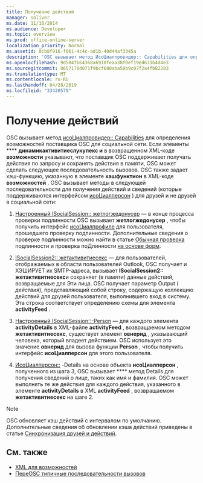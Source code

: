 ```yaml
---
title: Получение действий
manager: soliver
ms.date: 11/16/2014
ms.audience: Developer
ms.topic: overview
ms.prod: office-online-server
localization_priority: Normal
ms.assetid: 8cb8f916-f061-4c4c-ad1b-40d44af3345a
description: 'OSC вызывает метод ИсоЦиалпровидер:: Capabilities для определения возможностей поставщика OSC для социальной сети.'
ms.openlocfilehash: 9d504fb64368a6910feaa38f0ef19ed631b4d4e3
ms.sourcegitcommit: 8657170d071f9bcf680aba50b9c07f2a4fb82283
ms.translationtype: MT
ms.contentlocale: ru-RU
ms.lasthandoff: 04/28/2019
ms.locfileid: "33420579"
---
```

# <a name="getting-activities"></a>Получение действий

OSC вызывает метод [исоЦиалпровидер:: Capabilities](isocialprovider-getcapabilities.md) для определения возможностей поставщика OSC для социальной сети. Если элементы **** **динамикактивитиеслукупекс и** в возвращенном XML-коде **возможности** указывают, что поставщик OSC поддерживает получать действия по запросу и сохранять действия в памяти, OSC может сделать следующее последовательность вызовов. OSC также задает хэш-функцию, указанную в элементе **хашфунктион** в XML-коде **возможностей** . OSC вызывает методы в следующей последовательности для получения действий и сведений (которые поддерживаются интерфейсом [исоЦиалперсон](isocialpersoniunknown.md) ) для друзей и не друзей в социальной сети: 
  
1. [Настроенный ISocialSession:: жетлогжедонусер](isocialsession-getloggedonuser.md) — в конце процесса проверки подлинности OSC вызывает **жетлогжедонусер** , чтобы получить интерфейс [исоЦиалпрофиле](isocialprofileisocialperson.md) для пользователя, прошедшего проверку подлинности. Дополнительные сведения о проверке подлинности можно найти в статье [Обычная проверка](basic-authentication.md) подлинности и проверка поДлинности [на основе форм](forms-based-authentication.md).
    
2. [ISocialSession2:: жетактивитиесекс](isocialsession2-getactivitiesex.md) — для пользователей, отображаемых в области пользователей Outlook, OSC получает и ХЭШИРУЕТ их SMTP-адреса, вызывает **ISocialSession2:: жетактивитиесекс**и сохраняет (в памяти) данные действий, возвращаемые для Эти лица. OSC получает параметр Output ( _действия_), представляющий собой строку, содержащую коллекцию действий для друзей пользователя, выполнившего вход в систему. Эта строка соответствует определению схемы для элемента **activityFeed** . 
    
3. [Настроенный ISocialSession::-Person](isocialsession-getperson.md) — для каждого элемента **activityDetails** в XML-файле **activityFeed** , возвращаемом методом **жетактивитиесекс**, существует элемент **овнерид** , указывающий человека, который владеет действием. OSC использует это значение **овнерид** для вызова функции **Person** , чтобы получить интерфейс **исоЦиалперсон** для этого пользователя. 
    
4. [ИсоЦиалперсон::](isocialperson-getdetails.md) -Details на основе объекта **исоЦиалперсон** , полученного из шага 3, OSC вызывает **** метод Details для получения сведений о лице, таких как имя и фамилия. OSC может выполнять те же действия для каждого действия, указанного в элементе **activityDetails** в XML **activityFeed** , возвращаемом **жетактивитиесекс** на шаге 2. 
    
> [!NOTE]
> OSC обновляет кэш действий с интервалом по умолчанию. Дополнительные сведения об обновлении кэша действий приведены в статье [Синхронизация друзей и действий](synchronizing-friends-and-activities.md). 
  
## <a name="see-also"></a>См. также

- [XML для возможностей](xml-for-capabilities.md)
- [ПереOSC типичные последовательности вызовов](osc-typical-calling-sequences.md)

